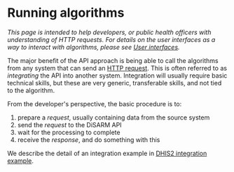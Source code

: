 # Running algorithms

_This page is intended to help developers, or public health officers with understanding of HTTP requests. For details on the user interfaces as a way to interact with algorithms, please see_ [_User interfaces_](../api-docs/using-user-interfaces-to-access-the-algorithms.md)_._

The major benefit of the API approach is being able to call the algorithms from any system that can send an [HTTP request](https://en.wikipedia.org/wiki/Hypertext_Transfer_Protocol#Request_message). This is often referred to as _integrating_ the API into another system. Integration will usually require basic technical skills, but these are very generic, transferable skills, and not tied to the algorithm.

From the developer's perspective, the basic procedure is to:

1. prepare a _request_, usually containing data from the source system
2. send the _request_ to the DiSARM API
3. wait for the processing to complete
4. receive the _response_, and do something with this 

We describe the detail of an integration example in [DHIS2 integration example](../dhis2-integration-example.md).

